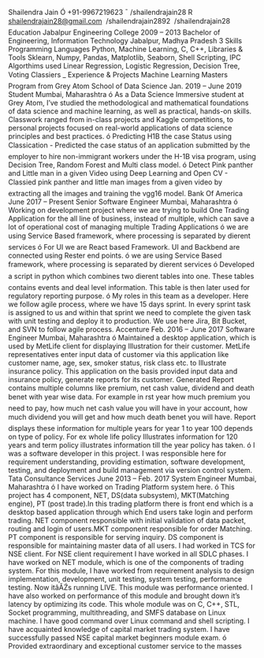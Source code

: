 Shailendra Jain Ó +91-9967219623 ¯ /shailendrajain28
R shailendrajain28@gmail.com  /shailendrajain2892
 /shailendrajain28
 Education
Jabalpur Engineering College 2009 – 2013
Bachelor of Engineering, Information Technology Jabalpur, Madhya Pradesh
3 Skills
Programming Languages Python, Machine Learning, C, C++,
Libraries & Tools Sklearn, Numpy, Pandas, Matplotlib, Seaborn, Shell Scripting, IPC
Algorthims used Linear Regression, Logistic Regression, Decision Tree, Voting Classiers
_ Experience & Projects
Machine Learning Masters Program from Grey Atom School of Data Science Jan. 2019 – June 2019
Student Mumbai, Maharashtra
ó As a Data Science Immersive student at Grey Atom, I’ve studied the methodological and mathematical
foundations of data science and machine learning, as well as practical, hands-on skills. Classwork ranged
from in-class projects and Kaggle competitions, to personal projects focused on real-world applications of
data science principles and best practices.
ó Predicting H1B the case Status using Classication - Predicted the case status of an application submitted
by the employer to hire non-immigrant workers under the H-1B visa program, using Decision Tree, Random
Forest and Multi class model.
ó Detect Pink panther and Little man in a given Video using Deep Learning and Open CV - Classied pink
panther and little man images from a given video by extracting all the images and training the vgg16 model.
Bank Of America June 2017 – Present
Senior Software Engineer Mumbai, Maharashtra
ó Working on development project where we are trying to build One Trading Application for the all line of
business, instead of multiple, which can save a lot of operational cost of managing multiple Trading
Applications
ó we are using Service Based framework, where processing is separated by dierent services
ó For UI we are React based Framework. UI and Backbend are connected using Rester end points.
ó we are using Service Based framework, where processing is separated by dierent services
ó Developed a script in python which combines two dierent tables into one. These tables contains events
and deal level information. This table is then later used for regulatory reporting purpose.
ó My roles in this team as a developer. Here we follow agile process, where we have 15 days sprint. In every
sprint task is assigned to us and within that sprint we need to complete the given task with unit testing and
deploy it to production. We use here Jira, Bit Bucket, and SVN to follow agile process.
Accenture Feb. 2016 – June 2017
Software Engineer Mumbai, Maharashtra
ó Maintained a desktop application, which is used by MetLife client for displaying Illustration for their
customer. MetLife representatives enter input data of customer via this application like customer name, age,
sex, smoker status, risk class etc. to Illustrate insurance policy. This application on the basis provided input
data and insurance policy, generate reports for its customer. Generated Report contains multiple columns
like premium, net cash value, dividend and death benet with year wise data. For example in rst year how
much premium you need to pay, how much net cash value you will have in your account, how much dividend
you will get and how much death benet you will have. Report displays these information for multiple years
for year 1 to year 100 depends on type of policy. For ex whole life policy Illustrates information for 120 years
and term policy illustrates information till the year policy has taken.
ó I was a software developer in this project. I was responsible here for requirement understanding, providing
estimation, software development, testing, and deployment and build management via version control
system.
Tata Consultance Services June 2013 – Feb. 2017
System Engineer Mumbai, Maharashtra
ó I have worked on Trading Platform system here.
ó This project has 4 component, NET, DS(data subsystem), MKT(Matching engine), PT (post trade).In this trading
platform there is front end which is a desktop based application through which End users take login and
perform trading. NET component responsible with initial validation of data packet, routing and login of
users.MKT component responsible for order Matching. PT component is responsible for serving inquiry. DS
component is responsible for maintaining master data of all users.
I had worked in TCS for NSE client. For NSE client requirement I have worked in all SDLC phases. I have
worked on NET module, which is one of the components of trading system. For this module, I have worked
from requirement analysis to design implementation, development, unit testing, system testing,
performance testing. Now itâĂŹs running LIVE. This module was performance oriented. I have also worked on
performance of this module and brought down it’s latency by optimizing its code. This whole module was on
C, C++, STL, Socket programming, multithreading, and SMFS database on Linux machine. I have good
command over Linux command and shell scripting. I have acquainted knowledge of capital market trading
system. I have successfully passed NSE capital market beginners module exam.
ó Provided extraordinary and exceptional customer service to the masses
